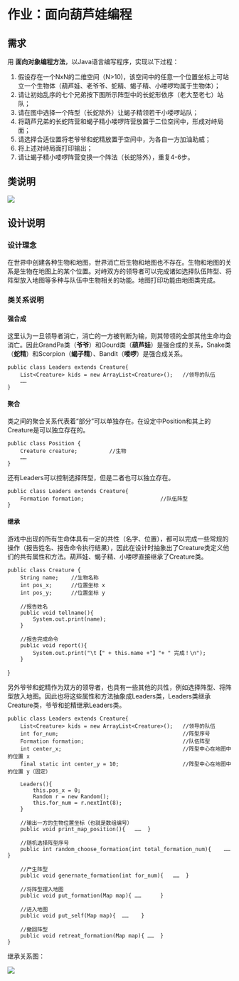 # 作业：面向葫芦娃编程

## 需求

用 **面向对象编程方法**，以Java语言编写程序，实现以下过程：
1. 假设存在一个NxN的二维空间（N>10)，该空间中的任意一个位置坐标上可站立一个生物体（葫芦娃、老爷爷、蛇精、蝎子精、小喽啰均属于生物体）；
2. 请让初始乱序的七个兄弟按下图所示阵型中的长蛇形依序（老大至老七）站队；
3. 请在图中选择一个阵型（长蛇除外）让蝎子精领若干小喽啰站队；
4. 将葫芦兄弟的长蛇阵营和蝎子精小喽啰阵营放置于二位空间中，形成对峙局面；
5. 请选择合适位置将老爷爷和蛇精放置于空间中，为各自一方加油助威；
6. 将上述对峙局面打印输出；
7. 请让蝎子精小喽啰阵营变换一个阵法（长蛇除外），重复4-6步。

## 类说明
![](https://i.imgur.com/1HlaU3M.png)

## 设计说明
### 设计理念
在世界中创建各种生物和地图，世界消亡后生物和地图也不存在。生物和地图的关系是生物在地图上的某个位置。对峙双方的领导者可以完成诸如选择队伍阵型、将阵型放入地图等多种与队伍中生物相关的功能。地图打印功能由地图类完成。

### 类关系说明
#### 强合成
这里认为一旦领导者消亡，消亡的一方被判断为输，则其带领的全部其他生命均会消亡。因此GrandPa类（**爷爷**）和Gourd类（**葫芦娃**）是强合成的关系，Snake类（**蛇精**）和Scorpion（**蝎子精**）、Bandit（**喽啰**）是强合成关系。

    public class Leaders extends Creature{
    	List<Creature> kids = new ArrayList<Creature>();   //领导的队伍
		……
	}

#### 聚合
类之间的聚合关系代表着“部分”可以单独存在。在设定中Position和其上的Creature是可以独立存在的。
	
	public class Position {
    	Creature creature;          //生物
		……
	}

还有Leaders可以控制选择阵型，但是二者也可以独立存在。

	public class Leaders extends Creature{
    	Formation formation;                        //队伍阵型
	}



#### 继承
游戏中出现的所有生命体具有一定的共性（名字、位置），都可以完成一些常规的操作（报告姓名、报告命令执行结果），因此在设计时抽象出了Creature类定义他们的共有属性和方法。葫芦娃、蝎子精、小喽啰直接继承了Creature类。

	public class Creature {
	    String name;    //生物名称
	    int pos_x;      //位置坐标 x
	    int pos_y;      //位置坐标 y
	
	    //报告姓名
	    public void tellname(){
	        System.out.print(name);
	    }
	
	    //报告完成命令
	    public void report(){
	        System.out.print("\t【" + this.name +"】"+ " 完成！\n");
	    }

}

另外爷爷和蛇精作为双方的领导者，也具有一些其他的共性，例如选择阵型、将阵型放入地图。因此也将这些属性和方法抽象成Leaders类，Leaders类继承Creature类，爷爷和蛇精继承Leaders类。

	public class Leaders extends Creature{
	    List<Creature> kids = new ArrayList<Creature>();   //领导的队伍
	    int for_num;                                	   //阵型序号
	    Formation formation;                        	   //队伍阵型
	    int center_x;                               	   //阵型中心在地图中的位置 x
	    final static int center_y = 10;             	   //阵型中心在地图中的位置 y（固定）

	    Leaders(){
	        this.pos_x = 0;
	        Random r = new Random();
	        this.for_num = r.nextInt(8);
	    }
	
	    //输出一方的生物位置坐标（也就是数组编号）
	    public void print_map_position(){	……	}
	
	    //随机选择阵型序号
		public int random_choose_formation(int total_formation_num){	……    }
	
	    //产生阵型
	    public void genernate_formation(int for_num){	……	}
	
	    //将阵型摆入地图
	    public void put_formation(Map map){	……		}
	
	    //进入地图
	    public void put_self(Map map){	……    }
	
	    //撤回阵型
	    public void retreat_formation(Map map){	……	}
	}


继承关系图：

![](https://i.imgur.com/SgrifmK.png)

